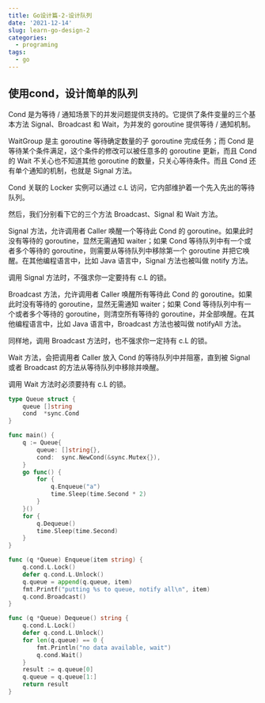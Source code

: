 ```yaml
---
title: Go设计篇-2-设计队列
date: '2021-12-14'
slug: learn-go-design-2
categories:
  - programing
tags:
  - go
---
```


## 使用cond，设计简单的队列

Cond 是为等待 / 通知场景下的并发问题提供支持的。它提供了条件变量的三个基本方法 Signal、Broadcast 和 Wait，为并发的 goroutine 提供等待 / 通知机制。

WaitGroup 是主 goroutine 等待确定数量的子 goroutine 完成任务；而 Cond 是等待某个条件满足，这个条件的修改可以被任意多的 goroutine 更新，而且 Cond 的 Wait 不关心也不知道其他 goroutine 的数量，只关心等待条件。而且 Cond 还有单个通知的机制，也就是 Signal 方法。



Cond 关联的 Locker 实例可以通过 c.L 访问，它内部维护着一个先入先出的等待队列。

然后，我们分别看下它的三个方法 Broadcast、Signal 和 Wait 方法。

Signal 方法，允许调用者 Caller 唤醒一个等待此 Cond 的 goroutine。如果此时没有等待的 goroutine，显然无需通知 waiter；如果 Cond 等待队列中有一个或者多个等待的 goroutine，则需要从等待队列中移除第一个 goroutine 并把它唤醒。在其他编程语言中，比如 Java 语言中，Signal 方法也被叫做 notify 方法。

调用 Signal 方法时，不强求你一定要持有 c.L 的锁。

Broadcast 方法，允许调用者 Caller 唤醒所有等待此 Cond 的 goroutine。如果此时没有等待的 goroutine，显然无需通知 waiter；如果 Cond 等待队列中有一个或者多个等待的 goroutine，则清空所有等待的 goroutine，并全部唤醒。在其他编程语言中，比如 Java 语言中，Broadcast 方法也被叫做 notifyAll 方法。

同样地，调用 Broadcast 方法时，也不强求你一定持有 c.L 的锁。

Wait 方法，会把调用者 Caller 放入 Cond 的等待队列中并阻塞，直到被 Signal 或者 Broadcast 的方法从等待队列中移除并唤醒。

调用 Wait 方法时必须要持有 c.L 的锁。

```go
type Queue struct {
	queue []string
	cond  *sync.Cond
}

func main() {
	q := Queue{
		queue: []string{},
		cond:  sync.NewCond(&sync.Mutex{}),
	}
	go func() {
		for {
			q.Enqueue("a")
			time.Sleep(time.Second * 2)
		}
	}()
	for {
		q.Dequeue()
		time.Sleep(time.Second)
	}
}

func (q *Queue) Enqueue(item string) {
	q.cond.L.Lock()
	defer q.cond.L.Unlock()
	q.queue = append(q.queue, item)
	fmt.Printf("putting %s to queue, notify all\n", item)
	q.cond.Broadcast()
}

func (q *Queue) Dequeue() string {
	q.cond.L.Lock()
	defer q.cond.L.Unlock()
	for len(q.queue) == 0 {
		fmt.Println("no data available, wait")
		q.cond.Wait()
	}
	result := q.queue[0]
	q.queue = q.queue[1:]
	return result
}

```

